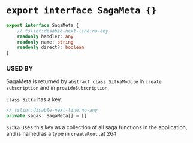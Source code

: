 # `export interface SagaMeta {}`

```typescript
export interface SagaMeta {
	// tslint:disable-next-line:no-any
	readonly handler: any
	readonly name: string
	readonly direct?: boolean
}
```

### USED BY

SagaMeta is returned by `abstract class SitkaModule` in `create subscription` and in `provideSubscription`.

`class Sitka` has a key:

```typescript
// tslint:disable-next-line:no-any
private sagas: SagaMeta[] = []
```

`Sitka` uses this key as a collection of all saga functions in the application, and is named as a type in `createRoot` .at 264